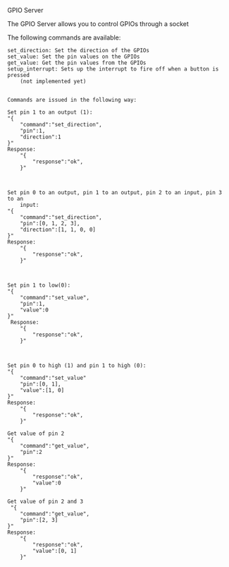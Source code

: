 GPIO Server

The GPIO Server allows you to control GPIOs through a socket

The following commands are available:
    
    set_direction: Set the direction of the GPIOs
    set_value: Set the pin values on the GPIOs
    get_value: Get the pin values from the GPIOs
    setup_interrupt: Sets up the interrupt to fire off when a button is pressed
        (not implemented yet)


    Commands are issued in the following way:

    Set pin 1 to an output (1):
    "{
        "command":"set_direction",
        "pin":1,
        "direction":1
    }"
    Response:
        "{
            "response":"ok",
        }"



    Set pin 0 to an output, pin 1 to an output, pin 2 to an input, pin 3 to an
        input:
    "{
        "command":"set_direction",
        "pin":[0, 1, 2, 3],
        "direction":[1, 1, 0, 0]
    }"
    Response:
        "{
            "response":"ok",
        }"



    Set pin 1 to low(0):
    "{
        "command":"set_value",
        "pin":1,
        "value":0
    }"
     Response:
        "{
            "response":"ok",
        }"

   

    Set pin 0 to high (1) and pin 1 to high (0):
    "{
        "command":"set_value"
        "pin":[0, 1],
        "value":[1, 0]
    }"
    Response:
        "{
            "response":"ok",
        }"

    Get value of pin 2
    "{
        "command":"get_value",
        "pin":2
    }"
    Response:
        "{
            "response":"ok",
            "value":0
        }"

    Get value of pin 2 and 3
     "{
        "command":"get_value",
        "pin":[2, 3]
    }"
    Response:
        "{
            "response":"ok",
            "value":[0, 1]
        }"

  



